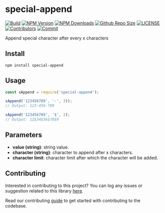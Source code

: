 # special-append

[![Build](https://github.com/arshadkazmi42/special-append/actions/workflows/nodejs.yml/badge.svg)](https://github.com/arshadkazmi42/special-append/actions/workflows/nodejs.yml)
[![NPM Version](https://img.shields.io/npm/v/special-append.svg)](https://www.npmjs.com/package/special-append)
[![NPM Downloads](https://img.shields.io/npm/dt/special-append.svg)](https://www.npmjs.com/package/special-append)
[![Github Repo Size](https://img.shields.io/github/repo-size/arshadkazmi42/special-append.svg)](https://github.com/arshadkazmi42/special-append)
[![LICENSE](https://img.shields.io/npm/l/special-append.svg)](https://github.com/arshadkazmi42/special-append/blob/master/LICENSE)
[![Contributors](https://img.shields.io/github/contributors/arshadkazmi42/special-append.svg)](https://github.com/arshadkazmi42/special-append/graphs/contributors)
[![Commit](https://img.shields.io/github/last-commit/arshadkazmi42/special-append.svg)](https://github.com/arshadkazmi42/special-append/commits/master)

Append special character after every x characters

## Install

```
npm install special-append
```

## Usage

```js
const sAppend = require('special-append');

sAppend('123456789', '-', 3));
// Output: 123-456-789

sAppend('123456789', '$', 2);
// Output: 12$34$56$78$9
```

## Parameters

- **value (string)**: string value.
- **character (string)**: character to append after x characters.
- **character limit**: character limit after which the character will be added.

## Contributing

Interested in contributing to this project?
You can log any issues or suggestion related to this library [here](https://github.com/arshadkazmi42/special-append/issues/new).

Read our contributing [guide](CONTRIBUTING.md) to get started with contributing to the codebase.

